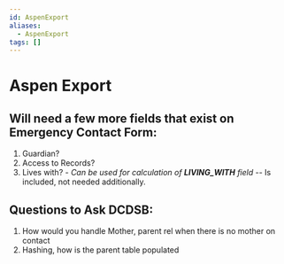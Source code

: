 ```yaml
---
id: AspenExport
aliases:
  - AspenExport
tags: []
---
```


# Aspen Export

## Will need a few more fields that exist on Emergency Contact Form:

1. Guardian?
2. Access to Records?
3. Lives with? - _Can be used for calculation of **LIVING_WITH** field_ -- Is included, not needed additionally.

## Questions to Ask DCDSB:

1. How would you handle Mother, parent rel when there is no mother on contact
2. Hashing, how is the parent table populated
